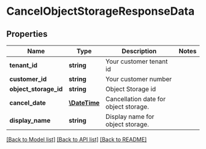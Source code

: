 # CancelObjectStorageResponseData

## Properties
Name | Type | Description | Notes
------------ | ------------- | ------------- | -------------
**tenant_id** | **string** | Your customer tenant id | 
**customer_id** | **string** | Your customer number | 
**object_storage_id** | **string** | Object Storage id | 
**cancel_date** | [**\DateTime**](\DateTime.md) | Cancellation date for object storage. | 
**display_name** | **string** | Display name for object storage. | 

[[Back to Model list]](../../README.md#documentation-for-models) [[Back to API list]](../../README.md#documentation-for-api-endpoints) [[Back to README]](../../README.md)

